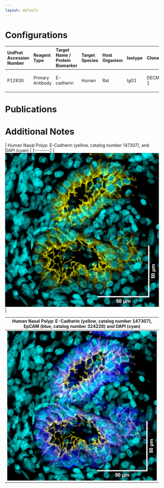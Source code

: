 ```yaml
---
layout: default
---
```


# Configurations

| UniProt Accession Number   | Reagent Type     | Target Name / Protein Biomarker   | Target Species   | Host Organism   | Isotype   | Clonality   | Vendor    |   Catalog Number | Conjugate   | RRID       | Availability   | Method        | Tissue Preservation               | Target Tissue   | Tissue State   | Detergent   | Antigen Retrieval Conditions   | Dye Inactivation Conditions   | Recommend   | Agree               | Disagree   | Contributor         | Notes       |
|:---------------------------|:-----------------|:----------------------------------|:-----------------|:----------------|:----------|:------------|:----------|-----------------:|:------------|:-----------|:---------------|:--------------|:----------------------------------|:----------------|:---------------|:------------|:-------------------------------|:------------------------------|:------------|:-------------------------------------------------------------|:-----------|:--------------------|:------------|
| P12830                     | Primary Antibody | E-cadherin                        | Human            | Rat             | IgG1      | DECMA-1     | BioLegend |           147307 | AF647       | AB_2563954 | Stock          | IBEX2D Manual | 1:4 Cytofix/Cytoperm Fixed Frozen | Nasal Polyp           | NA             | 0.3% Triton-X-100          | NA                             | 1 mg/ml LiBH4 15 minutes      | Yes         | NA         | NA         | [0009-0004-8162-409X](https://orcid.org/0009-0004-8162-409X) | [1](#notes) |

# Publications


# Additional Notes

<a name="notes"></a>
| Human Nasal Polyp: E-Cadherin (yellow, catalog number 147307), and DAPI (cyan) |
|:-------:|
| ![](Ecadherin_Yellow_DAPI_Cyan.jpg) |

| Human Nasal Polyp: E-Cadherin (yellow, catalog number 147307), EpCAM (blue, catalog number 324228) and DAPI (cyan) |
|:-------:|
| ![](Ecadherin_Yellow_DAPI_Cyan_EpCAM_Blue.jpg) |

